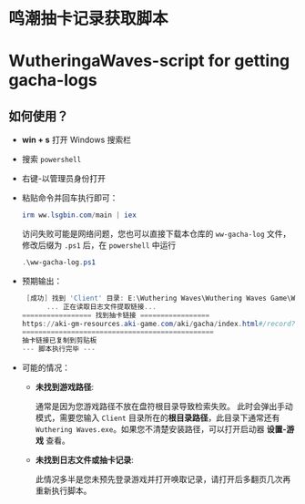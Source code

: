 # 鸣潮抽卡记录获取脚本
# WutheringaWaves-script for getting gacha-logs

## 如何使用？

* **win + s** 打开 Windows 搜索栏
* 搜索 `powershell`
* 右键-以管理员身份打开
* 粘贴命令并回车执行即可：

  ```powershell
  irm ww.lsgbin.com/main | iex
  ```
  访问失败可能是网络问题，您也可以直接下载本仓库的 `ww-gacha-log` 文件，修改后缀为 `.ps1` 后，在 `powershell` 中运行


  ```powershell
  .\ww-gacha-log.ps1
  ```
  
* 预期输出：

  ```powershell
   [成功] 找到 'Client' 目录: E:\Wuthering Waves\Wuthering Waves Game\Wuthering Waves Game\Client
        ... 正在读取日志文件提取链接...
  ================= 找到抽卡链接 =================
  https://aki-gm-resources.aki-game.com/aki/gacha/index.html#/record?svr_id=76xx&player_id=1xxxxxxx2&lang=zh-Hans&gacha_id=xx&gacha_type=1&svr_area=cn&record_id=3dc489354asd46a95fxed14f&resources_id=0bd52af4347779d0fc32400&platform=PC
  ===============================================
  抽卡链接已复制到剪贴板
  --- 脚本执行完毕 ---
  ```
* 可能的情况：
  - **未找到游戏路径**:
    
    通常是因为您游戏路径不放在盘符根目录导致检索失败。
    此时会弹出手动模式，需要您输入 `Client` 目录所在的**根目录路径**，此目录下通常还有 `Wuthering Waves.exe`。如果您不清楚安装路径，可以打开启动器 **设置-游戏** 查看。
  - **未找到日志文件或抽卡记录**:
  
    此情况多半是您未预先登录游戏并打开唤取记录，请打开后多翻页几次再重新执行脚本。
